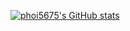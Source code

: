 [![phoi5675's GitHub stats](https://github-readme-stats.vercel.app/api?username=phoi5675)](https://github.com/phoi5675/github-readme-stats)
